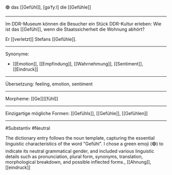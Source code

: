 🟢 das [[Gefühl]], [gəˈfyːl]
die [[Gefühle]]

---
Im DDR-Museum können die Besucher ein Stück DDR-Kultur erleben: Wie ist das [[Gefühl]], wenn die Staatssicherheit die Wohnung abhört?

Er [[verletzt]] Stefans [[Gefühle]].


---
Synonyme:
- [[Emotion]], [[Empfindung]], [[Wahrnehmung]], [[Sentiment]], [[Eindruck]]

---
Übersetzung: feeling, emotion, sentiment

---
Morpheme:
[[Ge]][[fühl]]

---
Einzigartige mögliche Formen: [[Gefühls]], [[Gefühle]], [[Gefühlen]]

---
#Substantiv #Neutral

The dictionary entry follows the noun template, capturing the essential linguistic characteristics of the word "Gefühl". I chose a green emoji (🟢) to indicate its neutral grammatical gender, and included various linguistic details such as pronunciation, plural form, synonyms, translation, morphological breakdown, and possible inflected forms., [[Ahnung]], [[eindruck]]